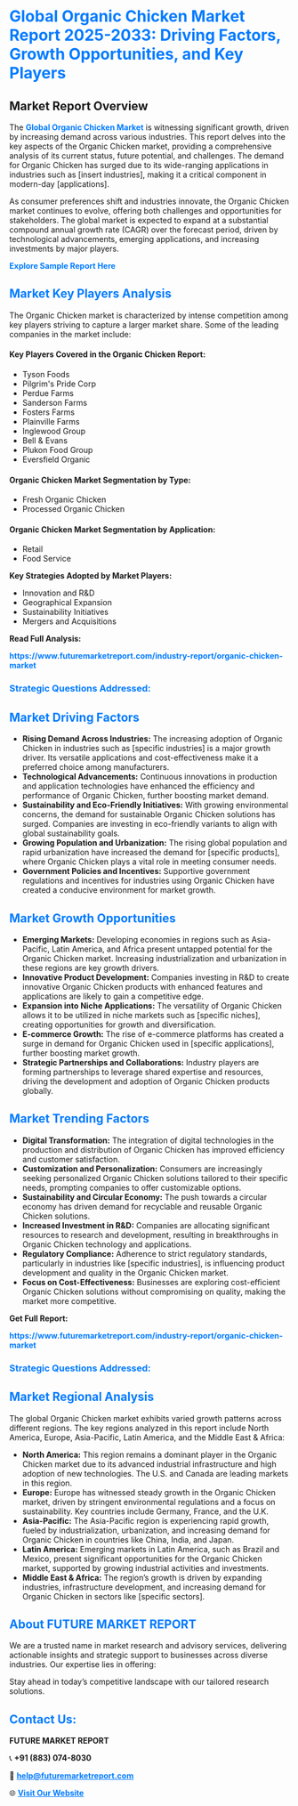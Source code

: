 <h1 style="color: #007BFF;">Global Organic Chicken Market Report 2025-2033: Driving Factors, Growth Opportunities, and Key Players</h1>

<section id="overview">
<h2>Market Report Overview</h2>
<p>The <a href="https://www.futuremarketreport.com/industry-report/organic-chicken-market" style="color: #007BFF; text-decoration: none;"><strong>Global Organic Chicken Market</strong></a> is witnessing significant growth, driven by increasing demand across various industries. This report delves into the key aspects of the Organic Chicken market, providing a comprehensive analysis of its current status, future potential, and challenges. The demand for Organic Chicken has surged due to its wide-ranging applications in industries such as [insert industries], making it a critical component in modern-day [applications].</p>
<p>As consumer preferences shift and industries innovate, the Organic Chicken market continues to evolve, offering both challenges and opportunities for stakeholders. The global market is expected to expand at a substantial compound annual growth rate (CAGR) over the forecast period, driven by technological advancements, emerging applications, and increasing investments by major players.</p>
</section>

<section id="overview">
<p><a href="https://www.futuremarketreport.com/request-sample/reportId=92275" style="color: #007BFF; text-decoration: none;"><strong>Explore Sample Report Here</strong></a></p>
</section>

<section id="key-players">
<h2 style="color: #007BFF;">Market Key Players Analysis</h2>
<p>The Organic Chicken market is characterized by intense competition among key players striving to capture a larger market share. Some of the leading companies in the market include:</p>
<h4>Key Players Covered in the Organic Chicken Report:</h4>
<ul><li>Tyson Foods</li><li>Pilgrim&#039;s Pride Corp</li><li>Perdue Farms</li><li>Sanderson Farms</li><li>Fosters Farms</li><li>Plainville Farms</li><li>Inglewood Group</li><li>Bell &amp; Evans</li><li>Plukon Food Group</li><li>Eversfield Organic</li></ul>
<h4>Organic Chicken Market Segmentation by Type:</h4>
<ul><li>Fresh Organic Chicken</li><li>Processed Organic Chicken</li></ul>

<h4>Organic Chicken Market Segmentation by Application:</h4>
<ul><li>Retail</li><li>Food Service</li></ul>
<p><strong>Key Strategies Adopted by Market Players:</strong></p>
<ul>
<li>Innovation and R&D</li>
<li>Geographical Expansion</li>
<li>Sustainability Initiatives</li>
<li>Mergers and Acquisitions</li>
</ul>
</section>

<section>
<p><strong>Read Full Analysis: </strong></p><a href="https://www.futuremarketreport.com/industry-report/organic-chicken-market" style="color: #007BFF; text-decoration: none;"><strong>https://www.futuremarketreport.com/industry-report/organic-chicken-market</strong></a>
<h3 style="color: #007BFF;">Strategic Questions Addressed:</h3>
</section>

<section id="driving-factors">
<h2 style="color: #007BFF;">Market Driving Factors</h2>
<ul>
<li><strong>Rising Demand Across Industries:</strong> The increasing adoption of Organic Chicken in industries such as [specific industries] is a major growth driver. Its versatile applications and cost-effectiveness make it a preferred choice among manufacturers.</li>
<li><strong>Technological Advancements:</strong> Continuous innovations in production and application technologies have enhanced the efficiency and performance of Organic Chicken, further boosting market demand.</li>
<li><strong>Sustainability and Eco-Friendly Initiatives:</strong> With growing environmental concerns, the demand for sustainable Organic Chicken solutions has surged. Companies are investing in eco-friendly variants to align with global sustainability goals.</li>
<li><strong>Growing Population and Urbanization:</strong> The rising global population and rapid urbanization have increased the demand for [specific products], where Organic Chicken plays a vital role in meeting consumer needs.</li>
<li><strong>Government Policies and Incentives:</strong> Supportive government regulations and incentives for industries using Organic Chicken have created a conducive environment for market growth.</li>
</ul>
</section>

<section id="growth-opportunities">
<h2 style="color: #007BFF;">Market Growth Opportunities</h2>
<ul>
<li><strong>Emerging Markets:</strong> Developing economies in regions such as Asia-Pacific, Latin America, and Africa present untapped potential for the Organic Chicken market. Increasing industrialization and urbanization in these regions are key growth drivers.</li>
<li><strong>Innovative Product Development:</strong> Companies investing in R&D to create innovative Organic Chicken products with enhanced features and applications are likely to gain a competitive edge.</li>
<li><strong>Expansion into Niche Applications:</strong> The versatility of Organic Chicken allows it to be utilized in niche markets such as [specific niches], creating opportunities for growth and diversification.</li>
<li><strong>E-commerce Growth:</strong> The rise of e-commerce platforms has created a surge in demand for Organic Chicken used in [specific applications], further boosting market growth.</li>
<li><strong>Strategic Partnerships and Collaborations:</strong> Industry players are forming partnerships to leverage shared expertise and resources, driving the development and adoption of Organic Chicken products globally.</li>
</ul>
</section>

<section id="trending-factors">
<h2 style="color: #007BFF;">Market Trending Factors</h2>
<ul>
<li><strong>Digital Transformation:</strong> The integration of digital technologies in the production and distribution of Organic Chicken has improved efficiency and customer satisfaction.</li>
<li><strong>Customization and Personalization:</strong> Consumers are increasingly seeking personalized Organic Chicken solutions tailored to their specific needs, prompting companies to offer customizable options.</li>
<li><strong>Sustainability and Circular Economy:</strong> The push towards a circular economy has driven demand for recyclable and reusable Organic Chicken solutions.</li>
<li><strong>Increased Investment in R&D:</strong> Companies are allocating significant resources to research and development, resulting in breakthroughs in Organic Chicken technology and applications.</li>
<li><strong>Regulatory Compliance:</strong> Adherence to strict regulatory standards, particularly in industries like [specific industries], is influencing product development and quality in the Organic Chicken market.</li>
<li><strong>Focus on Cost-Effectiveness:</strong> Businesses are exploring cost-efficient Organic Chicken solutions without compromising on quality, making the market more competitive.</li>
</ul>
</section>

<section>
<p><strong>Get Full Report: </strong></p><a href="https://www.futuremarketreport.com/industry-report/organic-chicken-market" style="color: #007BFF; text-decoration: none;"><strong>https://www.futuremarketreport.com/industry-report/organic-chicken-market</strong></a>
<h3 style="color: #007BFF;">Strategic Questions Addressed:</h3>
</section>


<section id="regional-analysis">
<h2 style="color: #007BFF;">Market Regional Analysis</h2>
<p>The global Organic Chicken market exhibits varied growth patterns across different regions. The key regions analyzed in this report include North America, Europe, Asia-Pacific, Latin America, and the Middle East & Africa:</p>
<ul>
<li><strong>North America:</strong> This region remains a dominant player in the Organic Chicken market due to its advanced industrial infrastructure and high adoption of new technologies. The U.S. and Canada are leading markets in this region.</li>
<li><strong>Europe:</strong> Europe has witnessed steady growth in the Organic Chicken market, driven by stringent environmental regulations and a focus on sustainability. Key countries include Germany, France, and the U.K.</li>
<li><strong>Asia-Pacific:</strong> The Asia-Pacific region is experiencing rapid growth, fueled by industrialization, urbanization, and increasing demand for Organic Chicken in countries like China, India, and Japan.</li>
<li><strong>Latin America:</strong> Emerging markets in Latin America, such as Brazil and Mexico, present significant opportunities for the Organic Chicken market, supported by growing industrial activities and investments.</li>
<li><strong>Middle East & Africa:</strong> The region’s growth is driven by expanding industries, infrastructure development, and increasing demand for Organic Chicken in sectors like [specific sectors].</li>
</ul>
</section>

<footer>
<h2 style="color: #007BFF;">About FUTURE MARKET REPORT</h2>
<p>We are a trusted name in market research and advisory services, delivering actionable insights and strategic support to businesses across diverse industries. Our expertise lies in offering:</p>

<p>Stay ahead in today’s competitive landscape with our tailored research solutions.</p>

<h2 style="color: #007BFF;">Contact Us:</h2>
<p><strong>FUTURE MARKET REPORT</strong></p>
<p>📞 <strong>+91 (883) 074-8030</strong></p>
<p>📧 <strong><a href="mailto:help@futuremarketreport.com" style="color: #007BFF;">help@futuremarketreport.com</a></strong></p>
<p>🌐 <strong><a href="https://www.futuremarketreport.com/" style="color: #007BFF;">Visit Our Website</a></strong></p>
</footer>